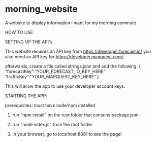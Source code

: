 # morning_website
A website to display information I want for my morning commute

HOW TO USE:

SETTING UP THE API's

This website requires an API key from https://developer.forecast.io/
you also need an API key for https://developer.mapquest.com/

afterwards, create a file called strings.json and add the following:
{
    "forecastKey":"YOUR_FORECAST_IO_KEY_HERE"
    "trafficKey":"YOUR_MAPQUEST_KEY_HERE"
}

This will allow the app to use your developer account keys.

STARTING THE APP:

prerequisites: must have node/npm installed

1. run "npm install" on the root folder that contains package.json

2. run "node index.js" from the root folder

3. In your browser, go to localhost:8081 to see the page!
